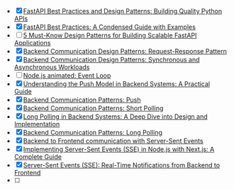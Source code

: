 - [X] [FastAPI Best Practices and Design Patterns: Building Quality Python APIs](https://medium.com/@lautisuarez081/fastapi-best-practices-and-design-patterns-building-quality-python-apis-31774ff3c28a)
- [X] [FastAPI Best Practices: A Condensed Guide with Examples](https://dev.to/devasservice/fastapi-best-practices-a-condensed-guide-with-examples-3pa5)
- [ ] [5 Must-Know Design Patterns for Building Scalable FastAPI Applications](https://theprimadonna.medium.com/5-must-know-design-patterns-for-building-scalable-fastapi-applications-36f9f31059fd)
- [X] [Backend Communication Design Patterns: Request-Response Pattern](https://okenna.hashnode.dev/backend-communication-design-patterns-request-response-pattern#heading-problems-with-request-response-pattern)
- [X] [Backend Communication Design Patterns: Synchronous and Asynchronous Workloads](https://okenna.hashnode.dev/backend-communication-design-patterns-synchronous-and-asynchronous-workloads)
- [ ] [Node.js animated: Event Loop](https://dev.to/nodedoctors/an-animated-guide-to-nodejs-event-loop-3g62)
- [X] [Understanding the Push Model in Backend Systems: A Practical Guide](https://medium.com/@mayank66jain/understanding-the-push-model-in-backend-systems-a-practical-guide-bffc9ff280d9)
- [X] [Backend Communication Patterns: Push](https://medium.com/@tanmoysantra67/backend-communication-patterns-push-723a684842e5)
- [X] [Backend Communication Patterns: Short Polling](https://medium.com/@tanmoysantra67/backend-communication-patterns-short-polling-b6a21767a0bb)
- [X] [Long Polling in Backend Systems: A Deep Dive into Design and Implementation](https://medium.com/@CodeKrafter/long-polling-in-backend-systems-a-deep-dive-into-design-and-implementation-e491250e0cf8)
- [X] [Backend Communication Patterns: Long Polling](https://medium.com/@tanmoysantra67/backend-communication-patterns-long-polling-54edc0dd7ee7)
- [X] [Backend to Frontend communication with Server-Sent Events](https://dev.to/cloudx/backend-to-frontend-communication-with-server-sent-events-56kf)
- [X] [Implementing Server-Sent Events (SSE) in Node.js with Next.js: A Complete Guide](https://medium.com/@ammarbinshakir557/implementing-server-sent-events-sse-in-node-js-with-next-js-a-complete-guide-1adcdcb814fd)
- [X] [Server-Sent Events (SSE): Real-Time Notifications from Backend to Frontend](https://medium.com/@wemotive/server-sent-events-sse-real-time-notifications-from-backend-to-frontend-79eea3e5e198)
- [ ] 
